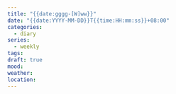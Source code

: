 ```yaml
---
title: "{{date:gggg-[W]ww}}"
date: "{{date:YYYY-MM-DD}}T{{time:HH:mm:ss}}+08:00"
categories:
  - diary
series:
  - weekly
tags:
draft: true
mood:
weather:
location:
---
```

